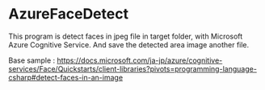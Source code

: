 # AzureFaceDetect
This program is detect faces in jpeg file in target folder, with Microsoft Azure Cognitive Service. And save the detected area image another file.


Base sample : https://docs.microsoft.com/ja-jp/azure/cognitive-services/Face/Quickstarts/client-libraries?pivots=programming-language-csharp#detect-faces-in-an-image
